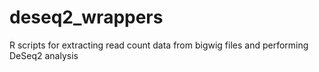 # deseq2_wrappers
R scripts for extracting read count data from bigwig files and performing DeSeq2 analysis 
